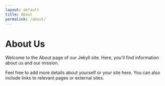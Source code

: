 ```yaml
---
layout: default
title: About
permalink: /about/
---
```


<div class="page-content">
  <h1>About Us</h1>
  <p>Welcome to the About page of our Jekyll site. Here, you'll find information about us and our mission.</p>
  <p>Feel free to add more details about yourself or your site here. You can also include links to relevant pages or external sites.</p>
</div>

